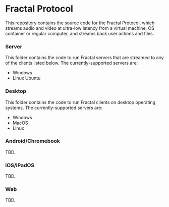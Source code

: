 # Fractal Protocol

This repository contains the source code for the Fractal Protocol, which streams audio and video at ultra-low latency from a virtual machine, OS container or regular computer, and streams back user actions and files.

### Server

This folder contains the code to run Fractal servers that are streamed to any of the clients listed below. The currently-supported servers are:
- Windows
- Linux Ubuntu

### Desktop

This folder contains the code to run Fractal clients on desktop operating systems. The currently-supported servers are:
- Windows
- MacOS
- Linux

### Android/Chromebook

TBD.

### iOS/iPadOS

TBD.

### Web

TBD.
